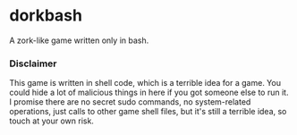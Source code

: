 # dorkbash
A zork-like game written only in bash.



### Disclaimer
This game is written in shell code, which is a terrible idea for a game. You could hide a lot of malicious things in here if you got someone else to run it. 
I promise there are no secret sudo commands, no system-related operations, just calls to other game shell files, but it's still a terrible idea, so touch at your own risk.
